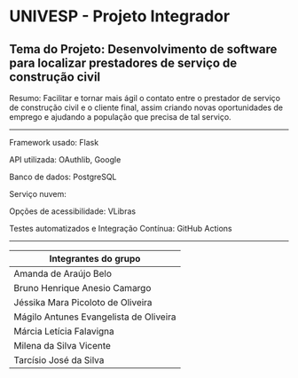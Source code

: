 # **UNIVESP - Projeto Integrador**

## Tema do Projeto: **Desenvolvimento de software para localizar prestadores de serviço de construção civil**

Resumo: Facilitar e tornar mais ágil o contato entre o prestador de serviço de construção civil e o cliente final, assim criando novas oportunidades de emprego e ajudando a população que precisa de tal serviço.

---

Framework usado: Flask

API utilizada: OAuthlib, Google

Banco de dados: PostgreSQL

Serviço nuvem:

Opções de acessibilidade: VLibras

Testes automatizados e Integração Contínua: GitHub Actions

---

|**Integrantes do grupo**
|-
|Amanda de Araújo Belo
|Bruno Henrique Anesio Camargo
|Jéssika Mara Picoloto de Oliveira
|Mágilo Antunes Evangelista de Oliveira
|Márcia Letícia Falavigna
|Milena da Silva Vicente
|Tarcísio José da Silva
